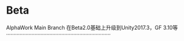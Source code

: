 # Beta
AlphaWork Main Branch 在Beta2.0基础上升级到Unity2017.3，GF 3.10等
······································································
